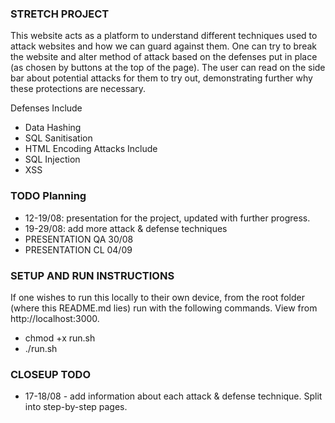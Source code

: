 ### STRETCH PROJECT
This website acts as a platform to understand different techniques used to attack websites and how we can guard against them. One can try to break the website and alter method of attack based on the defenses put in place (as chosen by buttons at the top of the page). The user can read on the side bar about potential attacks for them to try out, demonstrating further why these protections are necessary. 

Defenses Include
- Data Hashing
- SQL Sanitisation
- HTML Encoding
Attacks Include
- SQL Injection
- XSS

### TODO Planning
- 12-19/08: presentation for the project, updated with further progress.
- 19-29/08: add more attack & defense techniques
- PRESENTATION QA 30/08
- PRESENTATION CL 04/09

### SETUP AND RUN INSTRUCTIONS
If one wishes to run this locally to their own device, from the root folder (where this README.md lies) run with the following commands. View from http://localhost:3000.
- chmod +x run.sh
- ./run.sh

### CLOSEUP TODO
- 17-18/08 - add information about each attack & defense technique. Split into step-by-step pages.
